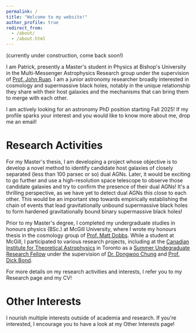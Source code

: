 ```yaml
---
permalink: /
title: "Welcome to my website!"
author_profile: true
redirect_from: 
  - /about/
  - /about.html
---
```

(currently under construction, come back soon!) 

I am Patrick, presently a Master's student in Physics at Bishop's University in the Multi-Messenger Astrophysics Research group under the supervision of [Prof. John Ruan](https://gamma-research.space/). I am a junior astronomy researcher broadly interested in cosmology and supermassive black holes, notably in the unique relationship they share with their host galaxies and the mechanisms that can bring them to merge with each other. 

I am actively looking for an astronomy PhD position starting Fall 2025! If my profile sparks your interest and you would like to know more about me, drop me an email!


Research Activities
======
For my Master's thesis, I am developing a project whose objective is to develop a novel method to identify candidate host galaxies of closely separated (less than 100 parsec or so) dual AGNs. Later, it would be exciting to go further and use a high-resolution space telescope to observe those candidate galaxies and try to confirm the presence of their dual AGNs! It's a thrilling perspective, as we have yet to detect dual AGNs this close to each other. This would be an important step towards empirically establishing the chain of events that lead gravitationally unbound supermassive black holes to form hardened gravitationally bound binary supermassive black holes! 

Prior to my Master's degree, I completed my undergraduate studies in honours physics (BSc.) at McGill University, where I wrote my honours thesis in the cosmology group of [Prof. Matt Dobbs](https://sites.google.com/a/mcgillcosmology.ca/mcgillcosmology/matt-dobbs). While a student at McGill, I participated to various research projects, including at the [Canadian Institute for Theoretical Astrophysics](https://www.cita.utoronto.ca/) in Toronto as a [Summer Undegraduate Research Fellow](https://www.cita.utoronto.ca/opportunities/surf-at-cita/) under the supervision of [Dr. Dongwoo Chung](https://dongwooc.com/) and [Prof. Dick Bond](https://www.cita.utoronto.ca/~bond/).

For more details on my research activities and interests, I refer you to my Research page and my CV!



Other Interests
======
I nourish multiple interests outside of academia and research. If you're interested, I encourage you to have a look at my Other Interests page!

